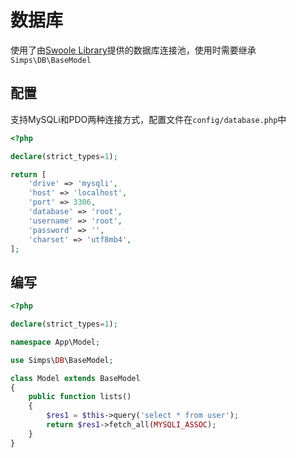 # 数据库

使用了由[Swoole Library](https://github.com/swoole/library)提供的数据库连接池，使用时需要继承`Simps\DB\BaseModel`

## 配置

支持MySQLi和PDO两种连接方式，配置文件在`config/database.php`中

```php
<?php

declare(strict_types=1);

return [
    'drive' => 'mysqli',
    'host' => 'localhost',
    'port' => 3306,
    'database' => 'root',
    'username' => 'root',
    'password' => '',
    'charset' => 'utf8mb4',
];
```

## 编写

```php
<?php

declare(strict_types=1);

namespace App\Model;

use Simps\DB\BaseModel;

class Model extends BaseModel
{
    public function lists()
    {
        $res1 = $this->query('select * from user');
        return $res1->fetch_all(MYSQLI_ASSOC);
    }
}
```